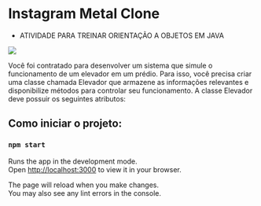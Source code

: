# Instagram Metal Clone
- ATIVIDADE PARA TREINAR ORIENTAÇÃO A OBJETOS EM JAVA
 <img align="center" src="file:///C:/Users/Aluno%20PROA/Downloads/Captura%20da%20Web_14-6-2023_175248_localhost.jpeg">

 

  
Você foi contratado para desenvolver um sistema que simule o funcionamento de um elevador em um prédio. Para isso, você precisa criar uma classe chamada Elevador que armazene as informações relevantes e disponibilize métodos para controlar seu funcionamento.
A classe Elevador deve possuir os seguintes atributos:


## Como iniciar o projeto:



### `npm start`

Runs the app in the development mode.\
Open [http://localhost:3000](http://localhost:3000) to view it in your browser.

The page will reload when you make changes.\
You may also see any lint errors in the console.


